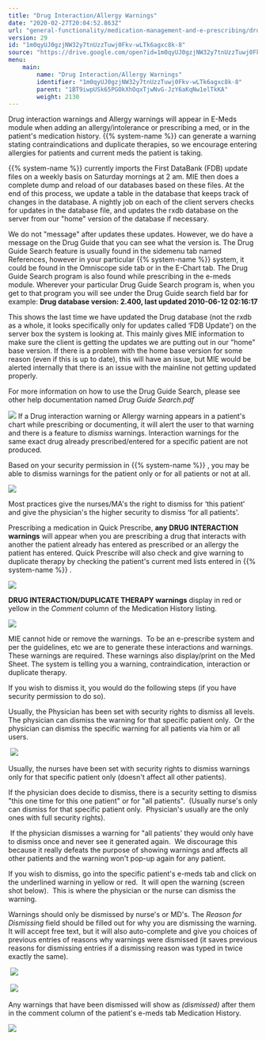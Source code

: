 ```yaml
---
title: "Drug Interaction/Allergy Warnings"
date: "2020-02-27T20:04:52.863Z"
url: "general-functionality/medication-management-and-e-prescribing/drug-interaction-allergy-warnings.html"
version: 29
id: "1m0qyUJ0gzjNW32y7tnUzzTuwj0Fkv-wLTk6agxc8k-8"
source: "https://drive.google.com/open?id=1m0qyUJ0gzjNW32y7tnUzzTuwj0Fkv-wLTk6agxc8k-8"
menu:
    main:
        name: "Drug Interaction/Allergy Warnings"
        identifier: "1m0qyUJ0gzjNW32y7tnUzzTuwj0Fkv-wLTk6agxc8k-8"
        parent: "1BT9iwpUSk65PGOkXhOqxTjwNvG-JzY6aKqNw1elTkKA"
        weight: 2130
---
```

Drug interaction warnings and Allergy warnings will appear in E-Meds module when adding an allergy/intolerance or prescribing a med, or in the patient's medication history. {{% system-name %}} can generate a warning stating contraindications and duplicate therapies, so we encourage entering allergies for patients and current meds the patient is taking.

{{% system-name %}} currently imports the First DataBank (FDB) update files on a weekly basis on Saturday mornings at 2 am. MIE then does a complete dump and reload of our databases based on these files. At the end of this process, we update a table in the database that keeps track of changes in the database. A nightly job on each of the client servers checks for updates in the database file, and updates the rxdb database on the server from our "home" version of the database if necessary.

We do not "message" after updates these updates. However, we do have a message on the Drug Guide that you can see what the version is. The Drug Guide Search feature is usually found in the sidemenu tab named References, however in your particular {{% system-name %}} system, it could be found in the Omniscope side tab or in the E-Chart tab. The Drug Guide Search program is also found while prescribing in the e-meds module. Wherever your particular Drug Guide Search program is, when you get to that program you will see under the Drug Guide search field bar for example: **Drug database version: 2.400, last updated 2010-06-12 02:16:17**

This shows the last time we have updated the Drug database (not the rxdb as a whole, it looks specifically only for updates called ‘FDB Update') on the server box the system is looking at. This mainly gives MIE information to make sure the client is getting the updates we are putting out in our "home" base version. If there is a problem with the home base version for some reason (even if this is up to date), this will have an issue, but MIE would be alerted internally that there is an issue with the mainline not getting updated properly.

For more information on how to use the Drug Guide Search, please see other help documentation named *Drug Guide Search.pdf*

![](drug-interaction-allergy-warnings.images/image1.png)
If a Drug interaction warning or Allergy warning appears in a patient's chart while prescribing or documenting, it will alert the user to that warning and there is a feature to *dismiss* warnings. Interaction warnings for the same exact drug already prescribed/entered for a specific patient are not produced.

Based on your security permission in {{% system-name %}} , you may be able to dismiss warnings for the patient only or for all patients or not at all.

![](drug-interaction-allergy-warnings.images/image2.png)

Most practices give the nurses/MA's the right to dismiss for ‘this patient' and give the physician's the higher security to dismiss ‘for all patients'.

Prescribing a medication in Quick Prescribe, **any DRUG INTERACTION warnings** will appear when you are prescribing a drug that interacts with another the patient already has entered as prescribed or an allergy the patient has entered. Quick Prescribe will also check and give warning to duplicate therapy by checking the patient's current med lists entered in {{% system-name %}} .

![](drug-interaction-allergy-warnings.images/image3.png)

**DRUG INTERACTION/DUPLICATE THERAPY warnings** display in red or yellow in the *Comment* column of the Medication History listing.

![](drug-interaction-allergy-warnings.images/image4.png)

MIE cannot hide or remove the warnings.  To be an e-prescribe system and per the guidelines, etc we are to generate these interactions and warnings.  These warnings are required. These warnings also display/print on the Med Sheet. The system is telling you a warning, contraindication, interaction or duplicate therapy.

If you wish to dismiss it, you would do the following steps (if you have security permission to do so).

Usually, the Physician has been set with security rights to dismiss all levels.  The physician can dismiss the warning for that specific patient only.  Or the physician can dismiss the specific warning for all patients via him or all users.

 ![](drug-interaction-allergy-warnings.images/image5.png)

Usually, the nurses have been set with security rights to dismiss warnings only for that specific patient only (doesn't affect all other patients).

If the physician does decide to dismiss, there is a security setting to dismiss "this one time for this one patient" or for "all patients".  (Usually nurse's only can dismiss for that specific patient only.  Physician's usually are the only ones with full security rights).

 If the physician dismisses a warning for "all patients' they would only have to dismiss once and never see it generated again.  We discourage this because it really defeats the purpose of showing warnings and affects all other patients and the warning won't pop-up again for any patient.

If you wish to dismiss, go into the specific patient's e-meds tab and click on the underlined warning in yellow or red.  It will open the warning (screen shot below).  This is where the physician or the nurse can dismiss the warning.

Warnings should only be dismissed by nurse's or MD's. The *Reason for Dismissing* field should be filled out for why you are dismissing the warning. It will accept free text, but it will also auto-complete and give you choices of previous entries of reasons why warnings were dismissed (it saves previous reasons for dismissing entries if a dismissing reason was typed in twice exactly the same).

 ![](drug-interaction-allergy-warnings.images/image6.png)

 ![](drug-interaction-allergy-warnings.images/image8.png)

Any warnings that have been dismissed will show as *(dismissed)* after them in the comment column of the patient's e-meds tab Medication History.

![](https://lh3.googleusercontent.com/PLFx9vBoa_etIdUgSsPBwc63LMktutlILFqQ4z6AJJ5socfhT2DSLdx6ITxmKERJjeA0-W7CDFNnBNBri4wcrVL4HemAyj0ipoJDfGKuSmpMec2pYjSB2fCj9vyLHgbbYqeYYn8gKThGXLNFFA)

